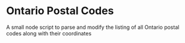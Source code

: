 # Ontario Postal Codes

A small node script to parse and modify the listing of all Ontario postal codes along with their coordinates
